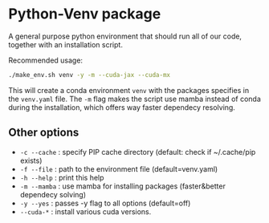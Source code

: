 # Python-Venv package

A general purpose python environment that should run all of our code, together with an installation script.

Recommended usage:

```bash
./make_env.sh venv -y -m --cuda-jax --cuda-mx
```

This will create a conda environment `venv` with the packages specifies in the `venv.yaml` file.
The `-m` flag makes the script use mamba instead of conda during the installation, which offers
way faster dependecy resolving.

## Other options

- `-c --cache` : specify PIP cache directory (default: check if ~/.cache/pip exists)
- `-f --file` : path to the environment file (default=venv.yaml)
- `-h --help` : print this help
- `-m --mamba` : use mamba for installing packages (faster&better dependecy solving)
- `-y --yes` : passes -y flag to all options (default=off)
- `--cuda-*` : install various cuda versions.
